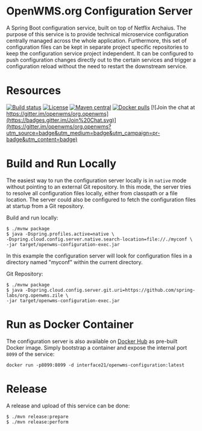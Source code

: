 # OpenWMS.org Configuration Server
A Spring Boot configuration service, built on top of Netflix Archaius. The purpose of this service is to provide technical microservice
configuration centrally managed across the whole application. Furthermore, this set of configuration files can be kept in separate project
specific repositories to keep the configuration service project independent. It can be configured to push configuration changes directly
out to the certain services and trigger a configuration reload without the need to restart the downstream service.

# Resources

[![Build status](https://github.com/spring-labs/org.openwms.configuration/actions/workflows/master-build.yml/badge.svg)](https://github.com/spring-labs/org.openwms.configuration/actions/workflows/master-build.yml)
[![License](https://img.shields.io/badge/License-Apache%202.0-blue.svg)](LICENSE)
[![Maven central](https://img.shields.io/maven-central/v/org.openwms/org.openwms.configuration)](https://search.maven.org/search?q=a:org.openwms.configuration)
[![Docker pulls](https://img.shields.io/docker/pulls/interface21/openwms-configuration)](https://hub.docker.com/r/interface21/openwms-configuration)
[![Join the chat at https://gitter.im/openwms/org.openwms](https://badges.gitter.im/Join%20Chat.svg)](https://gitter.im/openwms/org.openwms?utm_source=badge&utm_medium=badge&utm_campaign=pr-badge&utm_content=badge)

# Build and Run Locally
The easiest way to run the configuration server locally is in `native` mode without pointing to an external Git repository. In this mode,
the server tries to resolve all configuration files locally, either from classpath or a file location. The server could also be configured
to fetch the configuration files at startup from a Git repository.

Build and run locally:
```
$ ./mvnw package
$ java -Dspring.profiles.active=native \ 
-Dspring.cloud.config.server.native.search-location=file://./myconf \
-jar target/openwms-configuration-exec.jar
```

In this example the configuration server will look for configuration files in a directory named "myconf" within the current directory.

Git Repository:
```
$ ./mvnw package
$ java -Dspring.cloud.config.server.git.uri=https://github.com/spring-labs/org.openwms.zile \
-jar target/openwms-configuration-exec.jar
```

# Run as Docker Container
The configuration server is also available on [Docker Hub](https://hub.docker.com/r/interface21/openwms-configuration) as pre-built Docker
image. Simply bootstrap a container and expose the internal port `8099` of the service:

```
docker run -p8099:8099 -d interface21/openwms-configuration:latest
```

# Release
A release and upload of this service can be done:
```
$ ./mvn release:prepare
$ ./mvn release:perform
```
